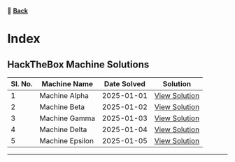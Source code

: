 🔗 **[Back](index.md)**

# Index


## HackTheBox Machine Solutions

| Sl. No. | Machine Name       | Date Solved  | Solution                                                                                     |
|---------|--------------------|--------------|---------------------------------------------------------------------------------------------|
| 1       | Machine Alpha      | 2025-01-01   | [View Solution](hackthebox_solutions/machine_alpha.md)                                      |
| 2       | Machine Beta       | 2025-01-02   | [View Solution](hackthebox_solutions/machine_beta.md)                                       |
| 3       | Machine Gamma      | 2025-01-03   | [View Solution](hackthebox_solutions/machine_gamma.md)                                      |
| 4       | Machine Delta      | 2025-01-04   | [View Solution](hackthebox_solutions/machine_delta.md)                                      |
| 5       | Machine Epsilon    | 2025-01-05   | [View Solution](hackthebox_solutions/machine_epsilon.md)                                    |

---
